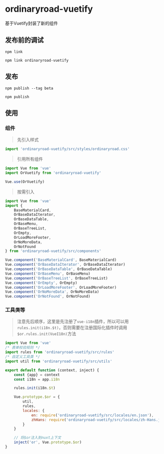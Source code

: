 # ordinaryroad-vuetify

基于Vuetify封装了新的组件

## 发布前的调试

```shell
npm link
```

```shell
npm link ordinaryroad-vuetify
```

## 发布

```shell
npm publish --tag beta
```

```shell
npm publish
```

## 使用

### 组件

> 先引入样式
```javascript
import 'ordinaryroad-vuetify/src/styles/ordinaryroad.css'
```

> 引用所有组件

```javascript
import Vue from 'vue'
import OrVuetify from 'ordinaryroad-vuetify'

Vue.use(OrVuetify)
```

> 按需引入

```javascript
import Vue from 'vue'
import {
    BaseMaterialCard,
    OrBaseDataIterator,
    OrBaseDataTable,
    OrBaseMenu,
    OrBaseTreeList,
    OrEmpty,
    OrLoadMoreFooter,
    OrNoMoreData,
    OrNotFound
} from 'ordinaryroad-vuetify/src/components'

Vue.component('BaseMaterialCard', BaseMaterialCard)
Vue.component('OrBaseDataIterator', OrBaseDataIterator)
Vue.component('OrBaseDataTable', OrBaseDataTable)
Vue.component('OrBaseMenu', OrBaseMenu)
Vue.component('OrBaseTreeList', OrBaseTreeList)
Vue.component('OrEmpty', OrEmpty)
Vue.component('OrLoadMoreFooter', OrLoadMoreFooter)
Vue.component('OrNoMoreData', OrNoMoreData)
Vue.component('OrNotFound', OrNotFound)
```

### 工具类等

> 注意先后顺序，这里是先注册了`vue-i18n`插件，所以可以用`rules.init(i18n.$t)`，否则需要在注册国际化插件时调用`$or.rules.init(VueI18n)`方法

```javascript
import Vue from 'vue'
/* 表单校验规则 */
import rules from 'ordinaryroad-vuetify/src/rules'
/* 自定义工具类 */
import util from 'ordinaryroad-vuetify/src/utils'

export default function (context, inject) {
    const {app} = context
    const i18n = app.i18n

    rules.init(i18n.$t)

    Vue.prototype.$or = {
        util,
        rules,
        locales: {
            en: require('ordinaryroad-vuetify/src/locales/en.json'),
            zhHans: require('ordinaryroad-vuetify/src/locales/zh-Hans.json')
        }
    }

    // 将$or注入到nuxt上下文
    inject('or', Vue.prototype.$or)
}
```
